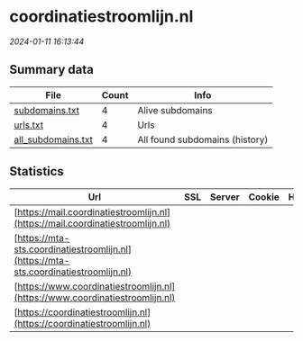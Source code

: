 # coordinatiestroomlijn.nl
*2024-01-11 16:13:44*
## Summary data
| File       | Count | Info |
|------------|-------|------|
|[subdomains.txt](/data/coordinatiestroomlijn.nl/subdomains.txt)|4|Alive subdomains|
|[urls.txt](/data/coordinatiestroomlijn.nl/urls.txt)|4|Urls|
|[all_subdomains.txt](/data/coordinatiestroomlijn.nl/all_subdomains.txt)|4|All found subdomains (history)|
## Statistics
| Url | SSL | Server | Cookie | HSTS | CSP | XFO | XXP | RP | Tech |Title |
|------------|-------|------|------|------|------|------|------|------|------|------|
|[https://mail.coordinatiestroomlijn.nl](https://mail.coordinatiestroomlijn.nl)| || | | | | | 3:white_check_mark: ||Document Moved|
|[https://mta-sts.coordinatiestroomlijn.nl](https://mta-sts.coordinatiestroomlijn.nl)| || | | | | | 3:white_check_mark: ||Document Moved|
|[https://www.coordinatiestroomlijn.nl](https://www.coordinatiestroomlijn.nl)| || | | | | | 3:white_check_mark: ||Document Moved|
|[https://coordinatiestroomlijn.nl](https://coordinatiestroomlijn.nl)| || | | | | | 3:white_check_mark: ||Document Moved|